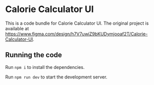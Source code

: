 
  # Calorie Calculator UI

  This is a code bundle for Calorie Calculator UI. The original project is available at https://www.figma.com/design/h7V7uwiZ9bKUDymjooaf2T/Calorie-Calculator-UI.

  ## Running the code

  Run `npm i` to install the dependencies.

  Run `npm run dev` to start the development server.
  